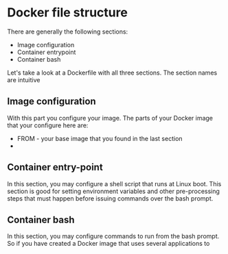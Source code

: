 # Docker file structure
There are generally the following sections: 
* Image configuration 
* Container entrypoint
* Container bash

Let's take a look at a Dockerfile with all three sections. The section names are intuitive

## Image configuration
With this part you configure your image. The parts of  your Docker image that your configure here are:
* FROM - your base image that you found in the last section
* 


## Container entry-point

In this section, you may configure a shell script that runs at Linux boot. This section is good for setting environment variables and other pre-processing steps that must happen before issuing commands over the bash prompt.

## Container bash

In this section, you may configure commands to run from the bash prompt. So if you have created a Docker image that uses several applications to 








